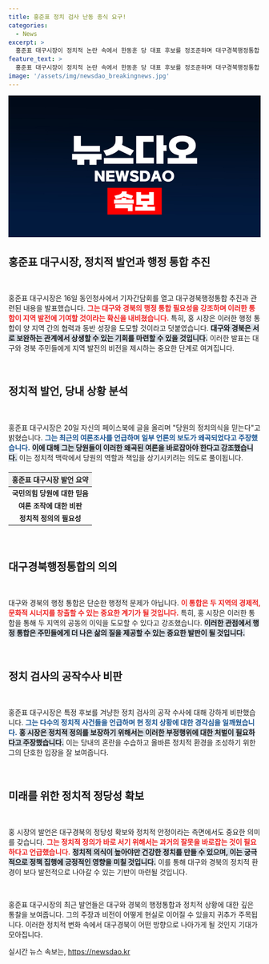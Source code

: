 ```yaml
---
title: 홍준표 정치 검사 난동 종식 요구!
categories:
  - News
excerpt: >
  홍준표 대구시장이 정치적 논란 속에서 한동훈 당 대표 후보를 정조준하며 대구경북행정통합 추진을 알렸다. 정치 검사들의 난동이 끝나야 한다는 강력한 발언과 함께, 여론 조작에 대한 반발도 이어졌다. 과연 이 연설이 당내 변화의 신호탄이 될까?
feature_text: >
  홍준표 대구시장이 정치적 논란 속에서 한동훈 당 대표 후보를 정조준하며 대구경북행정통합 추진을 알렸다. 정치 검사들의 난동이 끝나야 한다는 강력한 발언과 함께, 여론 조작에 대한 반발도 이어졌다. 과연 이 연설이 당내 변화의 신호탄이 될까?
image: '/assets/img/newsdao_breakingnews.jpg'
---
```


<p><img src="/assets/img/newsdao_breakingnews.jpg" alt="implanttips 속보" /></p>

<h2 data-ke-size="size26">홍준표 대구시장, 정치적 발언과 행정 통합 추진</h2>

<p data-ke-size="size16">&nbsp;</p>

<p>홍준표 대구시장은 16일 동인청사에서 기자간담회를 열고 대구경북행정통합 추진과 관련된 내용을 발표했습니다. <b><span style="color: #ee2323;">그는 대구와 경북의 행정 통합 필요성을 강조하며 이러한 통합이 지역 발전에 기여할 것이라는 확신을 내비쳤습니다.</span></b> 특히, 홍 시장은 이러한 행정 통합이 양 지역 간의 협력과 동반 성장을 도모할 것이라고 덧붙였습니다. <b><span style="background-color: #21538527;">대구와 경북은 서로 보완하는 관계에서 상생할 수 있는 기회를 마련할 수 있을 것입니다.</span></b> 이러한 발표는 대구와 경북 주민들에게 지역 발전의 비전을 제시하는 중요한 단계로 여겨집니다.</p>

<p data-ke-size="size16">&nbsp;</p>

<h2 data-ke-size="size26">정치적 발언, 당내 상황 분석</h2>

<p data-ke-size="size16">&nbsp;</p>

<p>홍준표 대구시장은 20일 자신의 페이스북에 글을 올리며 "당원의 정치의식을 믿는다"고 밝혔습니다. <b><span style="color: #1a5490;">그는 최근의 여론조사를 언급하며 일부 언론의 보도가 왜곡되었다고 주장했습니다.</span></b> <b><span style="background-color: #21538527;">이에 대해 그는 당원들이 이러한 왜곡된 여론을 바로잡아야 한다고 강조했습니다.</span></b> 이는 정치적 맥락에서 당원의 역할과 책임을 상기시키려는 의도로 풀이됩니다.</p>

<div style="margin: 20px 0;">
    <table style="width:100%; border-collapse:collapse;">
        <thead>
            <tr>
                <th style="text-align: center; background-color: #f2f2f2;">홍준표 대구시장 발언 요약</th>
            </tr>
        </thead>
        <tbody>
            <tr>
                <td style="text-align: center; height: 17px;"><b>국민의힘 당원에 대한 믿음</b></td>
            </tr>
            <tr>
                <td style="text-align: center; height: 17px;"><b>여론 조작에 대한 비판</b></td>
            </tr>
            <tr>
                <td style="text-align: center; height: 17px;"><b>정치적 정의의 필요성</b></td>
            </tr>
        </tbody>
    </table>
</div>

<p data-ke-size="size16">&nbsp;</p>

<h2 data-ke-size="size26">대구경북행정통합의 의의</h2>

<p data-ke-size="size16">&nbsp;</p>

<p>대구와 경북의 행정 통합은 단순한 행정적 문제가 아닙니다. <b><span style="color: #ee2323;">이 통합은 두 지역의 경제적, 문화적 시너지를 창출할 수 있는 중요한 계기가 될 것입니다.</span></b> 특히, 홍 시장은 이러한 통합을 통해 두 지역의 공동의 이익을 도모할 수 있다고 강조했습니다. <b><span style="background-color: #21538527;">이러한 관점에서 행정 통합은 주민들에게 더 나은 삶의 질을 제공할 수 있는 중요한 발판이 될 것입니다.</span></b></p>

<p data-ke-size="size16">&nbsp;</p>

<h2 data-ke-size="size26">정치 검사의 공작수사 비판</h2>

<p data-ke-size="size16">&nbsp;</p>

<p>홍준표 대구시장은 특정 후보를 겨냥한 정치 검사의 공작 수사에 대해 강하게 비판했습니다. <b><span style="color: #1a5490;">그는 다수의 정치적 사건들을 언급하며 현 정치 상황에 대한 경각심을 일깨웠습니다.</span></b> <b><span style="background-color: #21538527;">홍 시장은 정치적 정의를 보장하기 위해서는 이러한 부정행위에 대한 처벌이 필요하다고 주장했습니다.</span></b> 이는 당내의 혼란을 수습하고 올바른 정치적 환경을 조성하기 위한 그의 단호한 입장을 잘 보여줍니다.</p>

<p data-ke-size="size16">&nbsp;</p>

<h2 data-ke-size="size26">미래를 위한 정치적 정당성 확보</h2>

<p data-ke-size="size16">&nbsp;</p>

<p>홍 시장의 발언은 대구경북의 정당성 확보와 정치적 안정이라는 측면에서도 중요한 의미를 갖습니다. <b><span style="color: #ee2323;">그는 정치적 정의가 바로 서기 위해서는 과거의 잘못을 바로잡는 것이 필요하다고 언급했습니다.</span></b> <b><span style="background-color: #21538527;">정치적 의식이 높아야만 건강한 정치를 만들 수 있으며, 이는 궁극적으로 정책 집행에 긍정적인 영향을 미칠 것입니다.</span></b> 이를 통해 대구와 경북의 정치적 환경이 보다 발전적으로 나아갈 수 있는 기반이 마련될 것입니다.</p>

<p data-ke-size="size16">&nbsp;</p>

<p>홍준표 대구시장의 최근 발언들은 대구와 경북의 행정통합과 정치적 상황에 대한 깊은 통찰을 보여줍니다. 그의 주장과 비전이 어떻게 현실로 이어질 수 있을지 귀추가 주목됩니다. 이러한 정치적 변화 속에서 대구경북이 어떤 방향으로 나아가게 될 것인지 기대가 모아집니다.</p>
실시간 뉴스 속보는, <a href="https://newsdao.kr" rel="dofollow">https://newsdao.kr</a>


